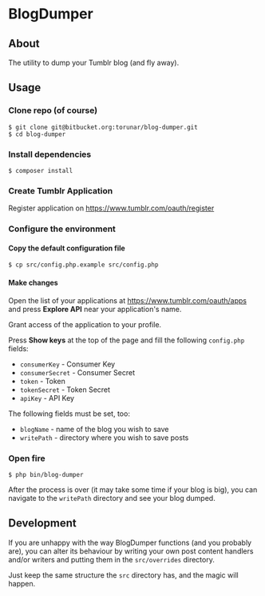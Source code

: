 # BlogDumper

## About

The utility to dump your Tumblr blog (and fly away).

## Usage

###  Clone repo (of course)

```
$ git clone git@bitbucket.org:torunar/blog-dumper.git
$ cd blog-dumper
```

### Install dependencies

```
$ composer install
```

### Create Tumblr Application

Register application on <https://www.tumblr.com/oauth/register>

### Configure the environment

#### Copy the default configuration file

```
$ cp src/config.php.example src/config.php
```

#### Make changes

Open the list of your applications at <https://www.tumblr.com/oauth/apps> and press **Explore API** near your application's name.

Grant access of the application to your profile.

Press **Show keys** at the top of the page and fill the following `config.php` fields:

* `consumerKey` - Consumer Key
* `consumerSecret` - Consumer Secret
* `token` - Token
* `tokenSecret` - Token Secret
* `apiKey` - API Key

The following fields must be set, too:

* `blogName` - name of the blog you wish to save
* `writePath` - directory where you wish to save posts

### Open fire

```
$ php bin/blog-dumper
```

After the process is over (it may take some time if your blog is big), you can navigate to the `writePath` directory and see your blog dumped.

## Development

If you are unhappy with the way BlogDumper functions (and you probably are), you can alter its behaviour by writing your own post content handlers and/or writers and putting them in the `src/overrides` directory.

Just keep the same structure the `src` directory has, and the magic will happen.